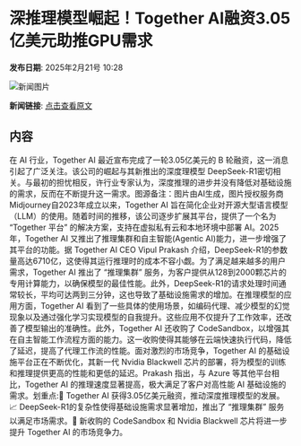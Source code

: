 # 深推理模型崛起！Together AI融资3.05亿美元助推GPU需求

**发布日期**: 2025年2月21号 10:28

![新闻图片](https://pic.chinaz.com/picmap/202304071204222412_1.jpg)

**新闻链接**: [点击查看原文](https://www.aibase.com/zh/news/15583)

## 内容

在 AI 行业，Together AI 最近宣布完成了一轮3.05亿美元的 B 轮融资，这一消息引起了广泛关注。该公司的崛起与其新推出的深度理模型 DeepSeek-R1密切相关。与最初的担忧相反，许行业专家认为，深度推理的进步并没有降低对基础设施的需求，反而在不断提升这一需求。图源备注：图片由AI生成，图片授权服务商Midjourney自2023年成立以来，Together AI 旨在简化企业对开源大型语言模型（LLM）的使用。随着时间的推移，该公司逐步扩展其平台，提供了一个名为 “Together 平台” 的解决方案，支持在虚拟私有云和本地环境中部署 AI。2025年，Together AI 又推出了推理集群和自主智能(Agentic AI)能力，进一步增强了其平台的功能。据 Together AI CEO Vipul Prakash 介绍，DeepSeek-R1的参数量高达6710亿，这使得其运行推理时的成本不容小觑。为了满足越来越多的用户需求，Together AI 推出了 “推理集群” 服务，为客户提供从128到2000颗芯片的专用计算能力，以确保模型的最佳性能。此外，DeepSeek-R1的请求处理时间通常较长，平均可达两到三分钟，这也导致了基础设施需求的增加。在推理模型的应用方面，Together AI 看到了一些具体的使用场景，如编码代理、减少模型的幻觉现象以及通过强化学习实现模型的自我提升。这些应用不仅提升了工作效率，还改善了模型输出的准确性。此外，Together AI 还收购了 CodeSandbox，以增强其在自主智能工作流程方面的能力。这一收购使得其能够在云端快速执行代码，降低了延迟，提高了代理工作流的性能。面对激烈的市场竞争，Together AI 的基础设施平台正在不断优化，其新一代 Nvidia Blackwell 芯片的部署，将为模型的训练和推理提供更高的性能和更低的延迟。Prakash 指出，与 Azure 等其他平台相比，Together AI 的推理速度显著提高，极大满足了客户对高性能 AI 基础设施的需求。划重点:🌟 Together AI 获得3.05亿美元融资，推动深度推理模型的发展。📈 DeepSeek-R1的复杂性使得基础设施需求显著增加，推出了 “推理集群” 服务以满足市场需求。🚀 新收购的 CodeSandbox 和 Nvidia Blackwell 芯片将进一步提升 Together AI 的市场竞争力。
